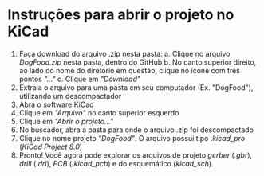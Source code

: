 # Instruções para abrir o projeto no KiCad
1. Faça download do arquivo .zip nesta pasta:
  a. Clique no arquivo _DogFood.zip_ nesta pasta, dentro do GitHub
  b. No canto superior direito, ao lado do nome do diretório em questão, clique no ícone com três pontos _"..."_
  c. Clique em _"Download"_
3. Extraia o arquivo para uma pasta em seu computador (Ex. "DogFood"), utilizando um descompactador
4. Abra o software KiCad
5. Clique em _"Arquivo"_ no canto superior esquerdo
6. Clique em _"Abrir o projeto..."_
7. No buscador, abra a pasta para onde o arquivo .zip foi descompactado
8. Clique no nome projeto _"DogFood"_. O arquivo possui tipo _.kicad_pro_ (_KiCad Project 8.0_)
9. Pronto! Você agora pode explorar os arquivos de projeto _gerber_ (_.gbr_), _drill_ (_.drl_), _PCB_ (_.kicad_pcb_) e do esquemático (_kicad_sch_). 

